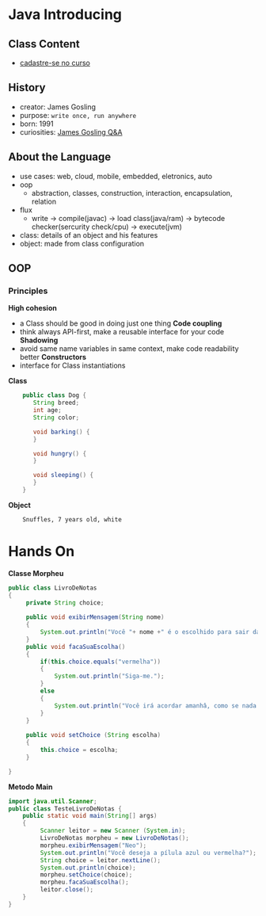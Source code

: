 # Java Introducing #
## Class Content  ##
- [cadastre-se no curso](https://canvas.instructure.com/enroll/K34RK8)
## History ##
- creator: James Gosling
- purpose: `write once, run anywhere`
- born: 1991
- curiosities: [James Gosling Q&A](https://www.youtube.com/watch?v=9ei-rbULWoA)
## About the Language ##
- use cases: web, cloud, mobile, embedded, eletronics, auto
- oop
  - abstraction, classes, construction, interaction, encapsulation, relation
- flux
  - write -> compile(javac) -> load class(java/ram) -> bytecode checker(sercurity check/cpu) -> execute(jvm)
- class: details of an object and his features
- object: made from class configuration
## OOP
### Principles
**High cohesion**
- a Class should be good in doing just one thing
**Code coupling**
- think always API-first, make a reusable interface for your code
**Shadowing**
- avoid same name variables in same context, make code readability better
**Constructors**
- interface for Class instantiations

**Class**
```java
	public class Dog {
	   String breed;
	   int age;
	   String color;

	   void barking() {
	   }

	   void hungry() {
	   }

	   void sleeping() {
	   }
	}
```
**Object**
```bash
	Snuffles, 7 years old, white
```



# Hands On #

**Classe Morpheu**
```java
public class LivroDeNotas
{
	 private String choice;
	
	 public void exibirMensagem(String nome)
	 {
		 System.out.println("Você "+ nome +" é o escolhido para sair da Matrix!");
	 }
	 public void facaSuaEscolha()
	 {
	     if(this.choice.equals("vermelha"))
	     {
	    	 System.out.println("Siga-me.");
	     }
	     else
	     {
             System.out.println("Você irá acordar amanhâ, como se nada tivesse acontecido");
	     }
	 }
	 
	 public void setChoice (String escolha)
	 {
		 this.choice = escolha;
	 }

}
```
**Metodo Main**
```java
import java.util.Scanner;
public class TesteLivroDeNotas {
	public static void main(String[] args)
	{
		 Scanner leitor = new Scanner (System.in);
         LivroDeNotas morpheu = new LivroDeNotas();
         morpheu.exibirMensagem("Neo");
         System.out.println("Você deseja a pílula azul ou vermelha?");
         String choice = leitor.nextLine();
         System.out.println(choice);
         morpheu.setChoice(choice);
         morpheu.facaSuaEscolha();
         leitor.close();
	}
}
```
